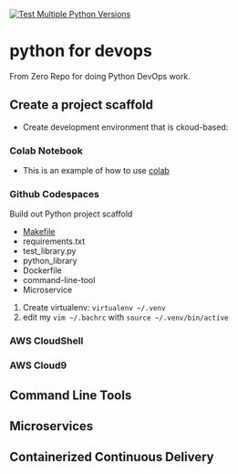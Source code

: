 [![Test Multiple Python Versions](https://github.com/TylerDev16/python-for-devops/actions/workflows/main.yml/badge.svg)](https://github.com/TylerDev16/python-for-devops/actions/workflows/main.yml)

# python for devops

 From Zero Repo for doing Python DevOps work.

## Create a project scaffold

* Create development environment that is ckoud-based: 

### Colab Notebook

* This is an example of how to use [colab](https://github.com/TylerDev16/python-for-devops/blob/main/getting_started_python.ipynb)

### Github Codespaces 

Build out Python project scaffold

* [Makefile](https://github.com/TylerDev16/python-for-devops/blob/main/Makefile)
* requirements.txt
* test_library.py
* python_library
* Dockerfile
* command-line-tool
* Microservice

1. Create virtualenv: `virtualenv ~/.venv`
2. edit my `vim ~/.bachrc` with `source ~/.venv/bin/active`


### AWS CloudShell

### AWS Cloud9

## Command Line Tools

## Microservices

## Containerized Continuous Delivery
